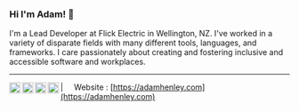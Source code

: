### Hi I'm Adam! 👋

I'm a Lead Developer at Flick Electric in Wellington, NZ. I've worked in a variety of disparate fields with many different tools, languages, and frameworks. I care passionately about creating and fostering inclusive and accessible software and workplaces.

----

<a href="https://adamhenley.medium.com/">
  <img align="left" alt="My content on Medium.com" width="20px" src="https://cdn.jsdelivr.net/npm/simple-icons@v3/icons/medium.svg" />
</a>
<a href="https://linkedin.com/in/adam.henley">
  <img align="left" alt="Adam's LinkedIn" width="20px" src="https://cdn.jsdelivr.net/npm/simple-icons@v3/icons/linkedin.svg" />
</a>
<a href="https://codepen.io/adamazing">
  <img align="left" alt="Adam's Codepen" width="20px" src="https://cdn.jsdelivr.net/npm/simple-icons@v3/icons/codepen.svg" />
</a>
<a href="https://twitter.com/adamofgreyskull">
  <img align="left" alt="Adam's Twitter" width="20px" src="https://cdn.jsdelivr.net/npm/simple-icons@v3/icons/twitter.svg" />
</a>

| &nbsp;&nbsp;&nbsp; Website : [https://adamhenley.com](https://adamhenley.com)
